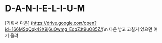 # D-A-N-I-E-L-I-U-M

[기획서 다운] (https://drive.google.com/open?id=166MSqQqk4SX9j6uQwmg_EdqZ3t9uO85Z/)\n
다운 받고 고칠거 있으면 여기 올려
